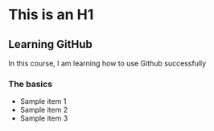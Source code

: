 # This is an H1


## Learning GitHub
In this course, I am learning how to use Github successfully
### The basics
- Sample item 1
- Sample item 2
- Sample item 3
